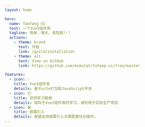 ```yaml
---
layout: home

hero:
  name: TwoYang UI
  text: 一个Vue3组件库
  tagline: 简单、强大、高性能!!！
  actions:
    - theme: brand
      text: 开始
      link: /guild/installation
    - theme: alt
      text: View on GitHub
      link: https://github.com/mcmcCat/tsheep-ui/tree/master

features:
  - icon: 💡
    title: Vue3组件库
    details: 基于vite打包和JavaScript开发
  - icon: 📦
    title: 仅供学习使用
    details: 倾向于Vue3组件库的学习，请勿用于实际生产项目
  - icon: 🛠️
    title: 按需引入
    details: 直接支持按需引入无需配置任何插件。
---
```

